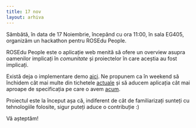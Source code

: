 ```yaml
---
title: 17 nov
layout: arhiva
---
```


Sâmbătă, în data de 17 Noiembrie, începând cu ora 11:00, în sala
EG405, organizăm un hackathon pentru ROSEdu People.

ROSEdu People este o aplicație web menită să ofere un overview asupra
oamenilor implicați în _comunitate_ și proiectelor în care aceștia au
fost implicați.

Există deja o implementare demo [aici]. Ne propunem ca în weekend să
închidem cât mai multe din tichetele [actuale] și să aducem aplicația
cât mai aproape de specificația pe care o avem [acum].

Proiectul este la început așa că, indiferent de cât de familiarizați
sunteți cu tehnologiile folosite, sigur puteți aduce o contribuție :)

Vă așteptăm!

[aici]: https://github.com/rosedu/rosedu-people
[actuale]: https://github.com/rosedu/rosedu-people/issues?state=open
[acum]: https://github.com/rosedu/rosedu-people/wiki

